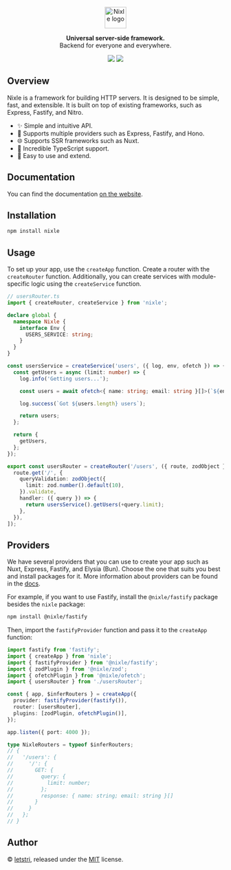 <p align="center">
  <a href="https://nixle.letstri.dev" target="_blank" rel="noopener noreferrer">
    <img height="50" src="https://nixle.letstri.dev/logo-with-text.svg" alt="Nixle logo">
  </a>
</p>
<p align="center">
  <strong>Universal server-side framework.</strong><br>Backend for everyone and everywhere.
</p>
<p align="center">
  <a href="https://www.npmjs.com/package/nixle"><img src="https://img.shields.io/npm/v/nixle.svg?style=for-the-badge"></a>
  <a href="https://nixle.letstri.dev"><img src="https://img.shields.io/badge/you_want-nixle-blue?style=for-the-badge"></a>
</p>

## Overview

Nixle is a framework for building HTTP servers. It is designed to be simple, fast, and extensible. It is built on top of existing frameworks, such as Express, Fastify, and Nitro.

- ✨ Simple and intuitive API.
- 🚀 Supports multiple providers such as Express, Fastify, and Hono.
- 🌐 Supports SSR frameworks such as Nuxt.
- 💪 Incredible TypeScript support.
- 🎯 Easy to use and extend.

## Documentation

You can find the documentation [on the website](https://nixle.letstri.dev).

## Installation

```bash
npm install nixle
```

## Usage

To set up your app, use the `createApp` function. Create a router with the `createRouter` function. Additionally, you can create services with module-specific logic using the `createService` function.

```ts
// usersRouter.ts
import { createRouter, createService } from 'nixle';

declare global {
  namespace Nixle {
    interface Env {
      USERS_SERVICE: string;
    }
  }
}

const usersService = createService('users', ({ log, env, ofetch }) => {
  const getUsers = async (limit: number) => {
    log.info('Getting users...');

    const users = await ofetch<{ name: string; email: string }[]>(`${env.USERS_SERVICE}/users`);

    log.success(`Got ${users.length} users`);

    return users;
  };

  return {
    getUsers,
  };
});

export const usersRouter = createRouter('/users', ({ route, zodObject }) => [
  route.get('/', {
    queryValidation: zodObject({
      limit: zod.number().default(10),
    }).validate,
    handler: ({ query }) => {
      return usersService().getUsers(+query.limit);
    },
  }),
]);
```

## Providers

We have several providers that you can use to create your app such as Nuxt, Express, Fastify, and Elysia (Bun). Choose the one that suits you best and install packages for it. More information about providers can be found in the [docs](https://nixle.letstri.dev/providers/what.html).

For example, if you want to use Fastify, install the `@nixle/fastify` package besides the `nixle` package:

```bash
npm install @nixle/fastify
```

Then, import the `fastifyProvider` function and pass it to the `createApp` function:

```ts
import fastify from 'fastify';
import { createApp } from 'nixle';
import { fastifyProvider } from '@nixle/fastify';
import { zodPlugin } from '@nixle/zod';
import { ofetchPlugin } from '@nixle/ofetch';
import { usersRouter } from './usersRouter';

const { app, $inferRouters } = createApp({
  provider: fastifyProvider(fastify()),
  router: [usersRouter],
  plugins: [zodPlugin, ofetchPlugin()],
});

app.listen({ port: 4000 });

type NixleRouters = typeof $inferRouters;
// {
//   '/users': {
//     '/': {
//       GET: {
//         query: {
//           limit: number;
//         };
//         response: { name: string; email: string }[]
//       }
//     }
//   };
// }
```

## Author

© [letstri](https://letstri.dev), released under the [MIT](https://github.com/letstri/nixle/blob/main/LICENSE) license.
